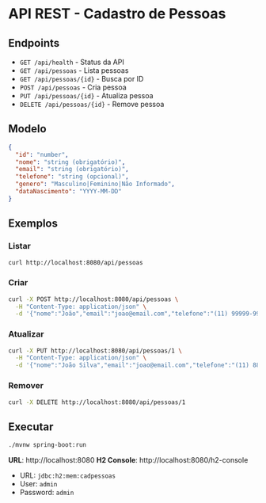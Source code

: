 # API REST - Cadastro de Pessoas

## Endpoints

- `GET /api/health` - Status da API
- `GET /api/pessoas` - Lista pessoas
- `GET /api/pessoas/{id}` - Busca por ID
- `POST /api/pessoas` - Cria pessoa
- `PUT /api/pessoas/{id}` - Atualiza pessoa
- `DELETE /api/pessoas/{id}` - Remove pessoa

## Modelo

```json
{
  "id": "number",
  "nome": "string (obrigatório)",
  "email": "string (obrigatório)",
  "telefone": "string (opcional)",
  "genero": "Masculino|Feminino|Não Informado",
  "dataNascimento": "YYYY-MM-DD"
}
```

## Exemplos

### Listar
```bash
curl http://localhost:8080/api/pessoas
```

### Criar
```bash
curl -X POST http://localhost:8080/api/pessoas \
  -H "Content-Type: application/json" \
  -d '{"nome":"João","email":"joao@email.com","telefone":"(11) 99999-9999","genero":"Masculino","dataNascimento":"1990-01-01"}'
```

### Atualizar
```bash
curl -X PUT http://localhost:8080/api/pessoas/1 \
  -H "Content-Type: application/json" \
  -d '{"nome":"João Silva","email":"joao@email.com","telefone":"(11) 88888-8888","genero":"Masculino","dataNascimento":"1990-01-01"}'
```

### Remover
```bash
curl -X DELETE http://localhost:8080/api/pessoas/1
```

## Executar

```bash
./mvnw spring-boot:run
```

**URL**: http://localhost:8080
**H2 Console**: http://localhost:8080/h2-console
- URL: `jdbc:h2:mem:cadpessoas`
- User: `admin`
- Password: `admin`
